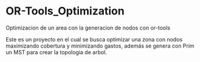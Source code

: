 # OR-Tools_Optimization
Optimizacion de un area con la generacion de nodos con or-tools

Este es un proyecto en el cual se busca optimizar una zona con nodos maximizando cobertura y minimizando gastos, además se genera con Prim un MST para crear la topologia de arbol.
